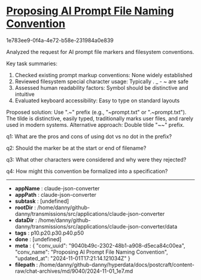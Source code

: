 # [Proposing AI Prompt File Naming Convention](https://claude.ai/chat/9040b49c-2302-48b1-a908-d5eca84c00ea)

1e783ee9-0f4a-4e72-b58e-231984a0e839

 Analyzed the request for AI prompt file markers and filesystem conventions.

Key task summaries:
1. Checked existing prompt markup conventions: None widely established
2. Reviewed filesystem special character usage: Typically . _ - ~ are safe
3. Assessed human readability factors: Symbol should be distinctive and intuitive
4. Evaluated keyboard accessibility: Easy to type on standard layouts

Proposed solution:
Use ".~" prefix (e.g., "~prompt.txt" or ".~prompt.txt"). The tilde is distinctive, easily typed, traditionally marks user files, and rarely used in modern systems. Alternative approach: Double tilde "~~" prefix.

q1: What are the pros and cons of using dot vs no dot in the prefix?

q2: Should the marker be at the start or end of filename?

q3: What other characters were considered and why were they rejected?

q4: How might this convention be formalized into a specification?

---

* **appName** : claude-json-converter
* **appPath** : claude-json-converter
* **subtask** : [undefined]
* **rootDir** : /home/danny/github-danny/transmissions/src/applications/claude-json-converter
* **dataDir** : /home/danny/github-danny/transmissions/src/applications/claude-json-converter/data
* **tags** : p10.p20.p30.p40.p50
* **done** : [undefined]
* **meta** : {
  "conv_uuid": "9040b49c-2302-48b1-a908-d5eca84c00ea",
  "conv_name": "Proposing AI Prompt File Naming Convention",
  "updated_at": "2024-11-01T17:21:14.121034Z"
}
* **filepath** : /home/danny/github-danny/hyperdata/docs/postcraft/content-raw/chat-archives/md/9040/2024-11-01_1e7.md